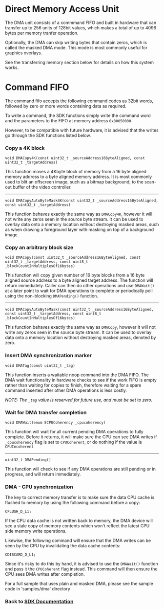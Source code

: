 # Direct Memory Access Unit

The DMA unit consists of a commmand FIFO and built in hardware that can transfer up to 256 units of 128bit values, which makes a total of up to 4096 bytes per memory tranfer operation.

Optionally, the DMA can skip writing bytes that contain zeros, which is called the masked DMA mode. This mode is most commonly useful for graphics overlays.

See the transferring memory section below for details on how this system works.

# Command FIFO

The command fifo accepts the following command codes as 32bit words, followed by zero or more words containing data as required.

To write a command, the SDK functions simply write the command word and the parameters to the FIFO at memory address `0x80050000`

However, to be compatible with future hardware, it is advised that the writes go through the SDK functions listed below.

### Copy a 4K block

`void DMACopy4K(const uint32_t _sourceAddress16ByteAligned, const uint32_t _targetAddress)`

This function moves a 4Kbyte block of memory from a 16 byte aligned memory address to a byte aligned memory address. It is most commonly used to blit an offscreen image, such as a bitmap background, to the scan-out buffer of the video controller.

---

`void DMACopyAutoByteMask4K(const uint32_t _sourceAddress16ByteAligned, const uint32_t _targetAddress)`

This function behaves exactly the same way as `DMACopy4K`, however it will not write any zeros seen in the source byte stream. It can be used to overlay data onto a memory location without destroying masked areas, such as when drawing a foreground layer with masking on top of a background image.

### Copy an arbitrary block size

`void DMACopy(const uint32_t _sourceAddress16ByteAligned, const uint32_t _targetAddress, const uint8_t _blockCountInMultiplesOf16bytes)`

This function will copy given number of 16 byte blocks from a 16 byte aligned source address to a byte aligned target address. The function will return immediately. Caller can then do other operations and use `DMAWait()` at a later point to wait for DMA operations to complete or periodically poll using the non-blocking `DMAPending()` function.

---

`void DMACopyAutoByteMask(const uint32_t _sourceAddress16ByteAligned, const uint32_t _targetAddress, const uint8_t _blockCountInMultiplesOf16bytes)`

This function behaves exactly the same way as `DMACopy`, however it will not write any zeros seen in the source byte stream. It can be used to overlay data onto a memory location without destroying masked areas, denoted by zero.

### Insert DMA synchronization marker

`void DMATag(const uint32_t _tag)`

This function inserts a waitable noop command into the DMA FIFO. The DMA wait functionality in hardware checks to see if the work FIFO is empty rather than waiting for copies to finish, therefore waiting for a spare command inserted after other DMA operations is less costly.

*NOTE: The `_tag` value is reserved for future use, and must be set to zero.*

### Wait for DMA transfer completion

`void DMAWait(enum ECPUCoherency _cpucoherency)`

This function will wait for all current pending DMA operations to fully complete. Before it returns, it will make sure the CPU can see DMA writes if `_cpucoherency` flag is set to `CPUCoherent`, or do nothing if the value is `CPUIncoherent`

---

`uint32_t DMAPending()`

This function will check to see if any DMA operations are still pending or in progress, and will return immediately.

### DMA - CPU synchronization

The key to correct memory transfer is to make sure the data CPU cache is flushed to memory by using the following command before a copy:

```
CFLUSH_D_L1;
```

If the CPU data cache is not written back to memory, the DMA device will see a stale copy of memory contents which won't reflect the latest CPU side memory write operations.

Likewise, the following command will ensure that the DMA writes can be seen by the CPU by invalidating the data cache contents:

```
CDISCARD_D_L1;
```

Since it's risky to do this by hand, it is advised to use the `DMAWait()` function and pass it the `CPUCoherent` flag instead. This command will then ensure the CPU sees DMA writes after completion.

For a full sample that uses plain and masked DMA, please see the sample code in 'samples/dma' directory

### Back to [SDK Documentation](README.md)